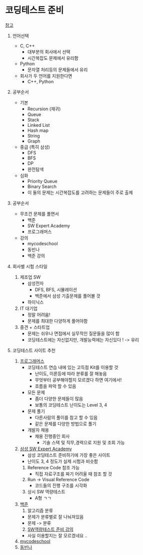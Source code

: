 # 코딩테스트 준비

[참고](https://www.youtube.com/watch?v=MpuOYsmDKeg)

1. 언어선택
   - C, C++
     - 대부분의 회사에서 선택
     - 시간복잡도 문제에서 유리함
   - Python
     - 문자열 처리등의 문제들에서 유리
   - 회사가 두 언어를 지원한다면
     - C++, Python 

2. 공부순서 
   - 기본
     - Recursion (재귀)
     - Queue
     - Stack   
     - Linked List
     - Hash map 
     - String
     - Graph
   - 중급 (특히 삼성)
      - DFS
      - BFS
      - DP
      - 완전탐색
    - 심화
       - Priority Queue
       - Binary Search
       - 이 둘의 문제는 시간복잡도를 고려하는 문제들이 주로 출제
3. 공부순서
   - 무조건 문제를 풀면서
     - 백준
     - SW Expert Academy
     - 프로그래머스
   - 강의
     - mycodeschool
     - 동빈나
     - 백준 강의

4. 회사별 시험 스타일
   1. 제조업 SW
      - 삼성전자 
        - DFS, BFS, 시뮬레이션
        - 백준에서 삼성 기출문제를 풀어볼 것
      - 하이닉스
   2. IT 대기업
      - 정말 어려움!
      - 문제를 최대한 다양하게 풀어야함 
   3. 중견 + 스타트업
      - 문제는 쉬우나 면접에서 실무적인 질문들을 많이 함
      - 코딩테스트에는 자신없지만, 개발능력에는 자신있다 ! -> 유리

5. 코딩테스트 사이트 추천
   1. [프로그래머스](https://programmers.co.kr) 
      - 코딩테스트 연습 내에 있는 고득점 Kit를 이용할 것
        - 난이도, 이론등에 따라 분류를 잘 해놓음
        - 무엇부터 공부해야할지 모르겠다 하면 여기에서!
        - 흐름을 파악 할 수 있음
      - 모든 문제
        - 좀더 다양한 문제들이 많음 
        - 보통의 코딩테스트 난이도는 Level 3, 4
      - 문제 풀기
        - 다른사람의 풀이를 참고 할 수 있음
        - 같은 문제를 다양한 방법으로 풀기
      - 개발자 채용
        - 채용 진행중인 회사
          - 기술 스택 및 직무,경력으로 지원 및 조회 가능
   2. [삼성 SW Expert Academy](https://swexpertacademy.com)
      - 삼성 코딩테스트 준비하기에 가장 좋은 사이트 
      - 난이도 3, 4 정도가 실제 시험과 비슷함
      1. Reference Code 참조 가능
         - 직접 자료구조를 짜기 어려울 때 참조 할 것
      2. Run -> Visual Reference Code 
         - 코드들의 진행 구조를 시각화
      3. 상시 SW 역량테스트
         - A형 ㄱㄱ 
   3. [백준](https://acmicpc.net)
      1. 알고리즘 분류 
        - 문제가 분류별로 잘 나눠져있음 
        - 문제 -> 분류 
      2. [SW역량테스트 준비 강의](https://code.plus)
        - 사실 이용할지는 잘 모르겠네요 .. 
   4. [mycodeschool](https://www.youtube.com/user/mycodeschool)
   5. [동빈나](https://www.youtube.com/channel/UChflhu32f5EUHlY7_SetNWw)
